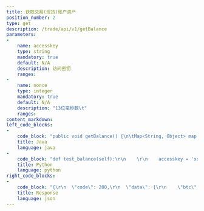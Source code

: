 ```yaml
---
title: 获取交易(现货)账户资产
position_number: 2
type: get
description: /trade/api/v1/getBalance
parameters:
-
    name: accesskey
    type: string
    mandatory: true
    default: N/A
    description: 访问密钥
    ranges:
-
    name: nonce
    type: integer
    mandatory: true
    default: N/A
    description: "13位毫秒数\t"
    ranges:
content_markdown:
left_code_blocks:
-
    code_block: "public void getBalance() {\n\tMap<String, Object> map = new HashMap<String, Object>();\n\tmap.put(\"accesskey\", accessKey);\n\tmap.put(\"nonce\", System.currentTimeMillis());\n\t// 签名(en:Signature)\n\tString signature = HttpUtil.getSignature(map, secretKey);\n\tmap.put(\"signature\", signature);\n\t\n\tString text = HttpUtil.get(URL + \"/trade/api/v1/getBalance\", map);\n\tSystem.out.println(text);\n}"
    title: Java
    language: java
-
    code_block: "def test_balance(self):\r\n    \r\n    accesskey = 'xxxxxxxxxxxxxxxxxxxx'\r\n    secretkey = 'xxxxxxxxxxxxxxxxxxxx'\r\n    sra = SignedRequestAPI(accesskey, secretkey)\r\n    \r\n    status, data, _ = sra.get_balance()\r\n    self.assertTrue(status)\r\n    self.assertTrue(isinstance(data, dict))\r\n    \r\n    assert data.get('info') == \"Success\"\r\n    assert len(data.get('data')) > 0\r\n    \"\"\" ¡®Forth¡¯ is my test account, if not ¡®Forth¡¯ account please switch   \"\"\"\r\n    assert data['data'].get('forth') and data['data'].get('usdt')\r\n    \r\n    print(\"test balance >>> \", data)"
    title: Python
    language: python
right_code_blocks:
-
    code_block: "{\r\n  \"code\": 200,\r\n  \"data\": {\r\n    \"btc\": {\r\n      \"freeze\": \"0.00\",     // 冻结\r\n      \"available\": \"0.00\"   // 可用\r\n    },\r\n    \"eth\": {\r\n      \"freeze\": \"0.00\",\r\n      \"available\": \"0.00\"\r\n    },\r\n    \"usdt\": {\r\n      \"freeze\": \"3062.17437341\",\r\n      \"available\": \"3867.43650012\"\r\n    },\r\n    \"ltc\": {\r\n      \"freeze\": \"0.00\",\r\n      \"available\": \"0.00\"\r\n    }\r\n    ...\r\n  },\r\n  \"info\": \"success\"\r\n}"
    title: Response
    language: json
---
```



